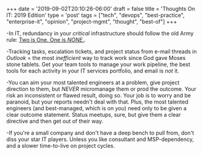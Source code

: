 +++
date = '2019-09-02T20:10:26-06:00'
draft = false
title = 'Thoughts On IT: 2019 Edition'
type = 'post'
tags = ["tech", "devops", "best-practice", "enterprise-it", "opinion", "project-mgmt", "thought", "best-of"]
+++

-In IT, redundancy in your *critical* infrastructure should follow the old Army rule: [Two is One. One is *NONE*.](https://www.forbes.com/sites/work-in-progress/2011/06/21/two-is-one-and-one-is-none/). <br />

-Tracking tasks, escalation tickets, and project status from e-mail threads in *Outlook* = the most *inefficient* way to track work since God gave Moses stone tablets.  Get your team tools to manage your work pipeline, the best tools for each activity in your IT services portfolio, and email is *not* it. <br />

-You can aim your most talented engineers at a problem, give project direction to them, but *NEVER* micromanage them or prod the outcome. Your risk an inconsistent or flawed result, doing so.  Your job is to worry and be paranoid, but your reports needn't deal with that. Plus, the most talented engineers (and best-managed, which is on *you*) need only to be given a clear outcome statement.  Status meetups, sure, but give them a clear directive and then get out of their way.  <br />

-If you're a small company and don't have a deep bench to pull from, don't diss your star IT players.  Unless you like consultant and MSP-dependency, and a slower time-to-live on project cycles. <br />



